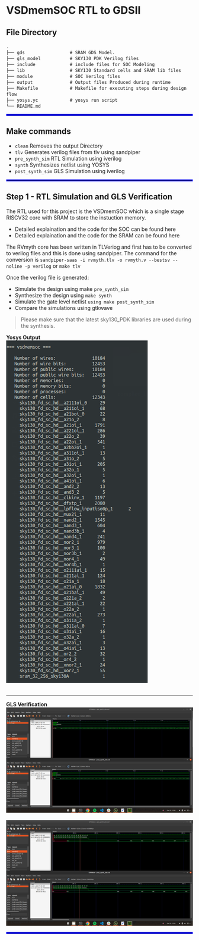 # VSDmemSOC RTL to GDSII

## File Directory 
    .
    ├── gds                 # SRAM GDS Model.
    ├── gls_model           # SKY130 PDK Verilog files
    ├── include             # include files for SOC Modeling
    ├── lib                 # SKY130 Standard cells and SRAM lib files
    ├── module              # SOC Verilog files
    ├── output              # Output files Produced during runtime
    ├── Makefile            # Makefile for executing steps during design flow
    ├── yosys.yc            # yosys run script
    └── README.md
                      
<hr style="border:2px solid blue">

## Make commands

+ `clean`               Removes the output Directory
+ `tlv`                 Generates verilog files from tlv using sandpiper
+ `pre_synth_sim`       RTL Simulation using iverilog
+ `synth`               Synthesizes netlist using YOSYS
+ `post_synth_sim`      GLS Simulation using iverilog

<hr style="border:2px solid blue">

## Step 1 - RTL Simulation and GLS Verification

The RTL used for this project is the VSDmemSOC which is a single stage RISCV32 core with SRAM to store the instuction memory.

- Detailed explaination and the code for the SOC can be found here
- Detailed explaination and the code for the SRAM can be found here

The RVmyth core has been written in TLVeriog and first has to be converted to verilog files and this is done using sandpiper.
The command for the conversion is `sandpiper-saas -i rvmyth.tlv -o rvmyth.v --bestsv --noline -p verilog`  or `make tlv`

Once the verilog file is generated:
- Simulate the design using make `pre_synth_sim`
- Synthesize the design using `make synth`
- Simulate the gate level netlist `using make post_synth_sim`
- Compare the simulations using gtkwave
> Please make sure that the latest sky130_PDK libraries are used during the synthesis.

**Yosys Output**<br />
![](../Resources/s1-1.png)<br /><br />

---
**GLS Verification**
![](../Resources/s1-2.png)<br /><br />
![](../Resources/s1-3.png)<br />

<hr style="border:2px solid blue">



